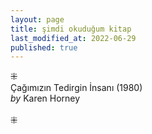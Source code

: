 ```yaml
---
layout: page  
title: şimdi okuduğum kitap  
last_modified_at: 2022-06-29
published: true  
---
```

⁜  
Çağımızın Tedirgin İnsanı (1980)  
<i>by</i> Karen Horney  
<br />
⁜  
  
